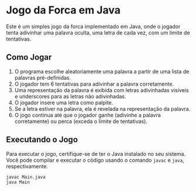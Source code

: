 # Jogo da Forca em Java

Este é um simples jogo da forca implementado em Java, onde o jogador tenta adivinhar uma palavra oculta, uma letra de cada vez, com um limite de tentativas.

## Como Jogar

1. O programa escolhe aleatoriamente uma palavra a partir de uma lista de palavras pré-definidas.
2. O jogador tem 6 tentativas para adivinhar a palavra corretamente.
3. Uma representação da palavra é exibida com letras adivinhadas visíveis e underscores para as letras não adivinhadas.
4. O jogador insere uma letra como palpite.
5. Se a letra estiver na palavra, ela é revelada na representação da palavra.
6. O jogo continua até que o jogador ganhe (adivinhe a palavra corretamente) ou perca (exceda o limite de tentativas).

## Executando o Jogo

Para executar o jogo, certifique-se de ter o Java instalado no seu sistema. Você pode compilar e executar o código usando o comando `javac` e `java`, respectivamente.

```shell
javac Main.java
java Main

